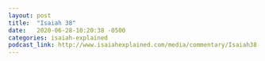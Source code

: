```yaml
---
layout: post
title:  "Isaiah 38"
date:   2020-06-28-10:20:38 -0500
categories: isaiah-explained
podcast_link: http://www.isaiahexplained.com/media/commentary/Isaiah38.mp3
---
```

